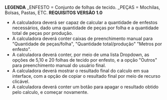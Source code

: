**LEGENDA**
_ENFESTO = Conjunto de folhas de tecido.
_PEÇAS = Mochilas, Bolsas, Pastas, ETC.
**REQUISITOS VERSÃO 1.0**
- A calculadora deverá ser capaz de calcular a quantidade de enfestos necessários, dado uma quantidade de peças por folha e a quantidade total de peças por produção. 
- A calculadora deverá conter caixas de preenchimento manual para "Quantidade de peças/folha", "Quantidade total/produção" "Metros por enfesto".
- A calculadora deverá conter, por meio de uma lista Dropdown, as opções de 5,10 e 20 folhas de tecido por enfesto, e a opção "Outros" para preenchimento manual do usuário final.
- A calculadora deverá mostrar o resultado final do calculo em sua interface, com a opção de copiar o resultado final por meio de recurso clicável.
- A calculadora deverá conter um botão para apagar o resultado obtido pelo calculo, e começar novamente. 
